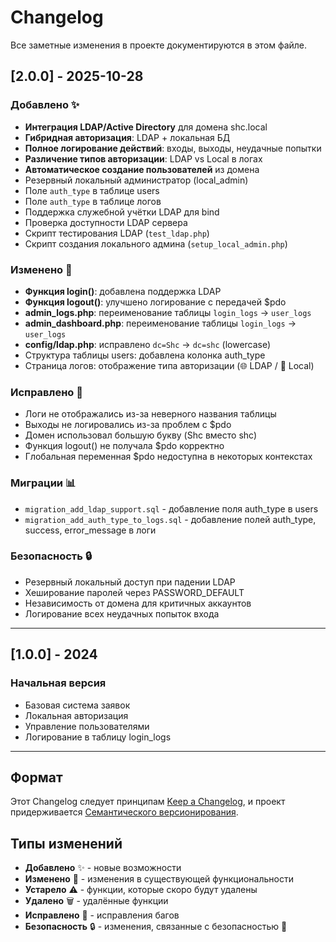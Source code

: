 # Changelog

Все заметные изменения в проекте документируются в этом файле.

## [2.0.0] - 2025-10-28

### Добавлено ✨
- **Интеграция LDAP/Active Directory** для домена shc.local
- **Гибридная авторизация**: LDAP + локальная БД
- **Полное логирование действий**: входы, выходы, неудачные попытки
- **Различение типов авторизации**: LDAP vs Local в логах
- **Автоматическое создание пользователей** из домена
- Резервный локальный администратор (local_admin)
- Поле `auth_type` в таблице users
- Поле `auth_type` в таблице логов
- Поддержка служебной учётки LDAP для bind
- Проверка доступности LDAP сервера
- Скрипт тестирования LDAP (`test_ldap.php`)
- Скрипт создания локального админа (`setup_local_admin.php`)

### Изменено 🔄
- **Функция login()**: добавлена поддержка LDAP
- **Функция logout()**: улучшено логирование с передачей $pdo
- **admin_logs.php**: переименование таблицы `login_logs` → `user_logs`
- **admin_dashboard.php**: переименование таблицы `login_logs` → `user_logs`
- **config/ldap.php**: исправлено `dc=Shc` → `dc=shc` (lowercase)
- Структура таблицы users: добавлена колонка auth_type
- Страница логов: отображение типа авторизации (🌐 LDAP / 💾 Local)

### Исправлено 🐛
- Логи не отображались из-за неверного названия таблицы
- Выходы не логировались из-за проблем с $pdo
- Домен использовал большую букву (Shc вместо shc)
- Функция logout() не получала $pdo корректно
- Глобальная переменная $pdo недоступна в некоторых контекстах

### Миграции 📊
- `migration_add_ldap_support.sql` - добавление поля auth_type в users
- `migration_add_auth_type_to_logs.sql` - добавление полей auth_type, success, error_message в логи

### Безопасность 🔒
- Резервный локальный доступ при падении LDAP
- Хеширование паролей через PASSWORD_DEFAULT
- Независимость от домена для критичных аккаунтов
- Логирование всех неудачных попыток входа

---

## [1.0.0] - 2024

### Начальная версия
- Базовая система заявок
- Локальная авторизация
- Управление пользователями
- Логирование в таблицу login_logs

---

## Формат

Этот Changelog следует принципам [Keep a Changelog](https://keepachangelog.com/ru/1.0.0/),
и проект придерживается [Семантического версионирования](https://semver.org/lang/ru/).

## Типы изменений

- **Добавлено** ✨ - новые возможности
- **Изменено** 🔄 - изменения в существующей функциональности
- **Устарело** ⚠️ - функции, которые скоро будут удалены
- **Удалено** 🗑️ - удалённые функции
- **Исправлено** 🐛 - исправления багов
- **Безопасность** 🔒 - изменения, связанные с безопасностью
